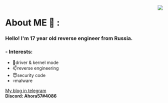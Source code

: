 <img align="right" src="https://github-readme-stats.vercel.app/api?username=Ahora57&theme=default&show_icons=true"/>

# About ME 💬 :

### Hello! I'm 17 year old reverse engineer from Russia.

### - Interests:
- 🔭driver & kernel mode 
- 📫reverse engineering
- 😇security code
- 💀malware
  
[My blog in telegram](https://t.me/ahora_blog)  
**Discord: Ahora57#4086**  
